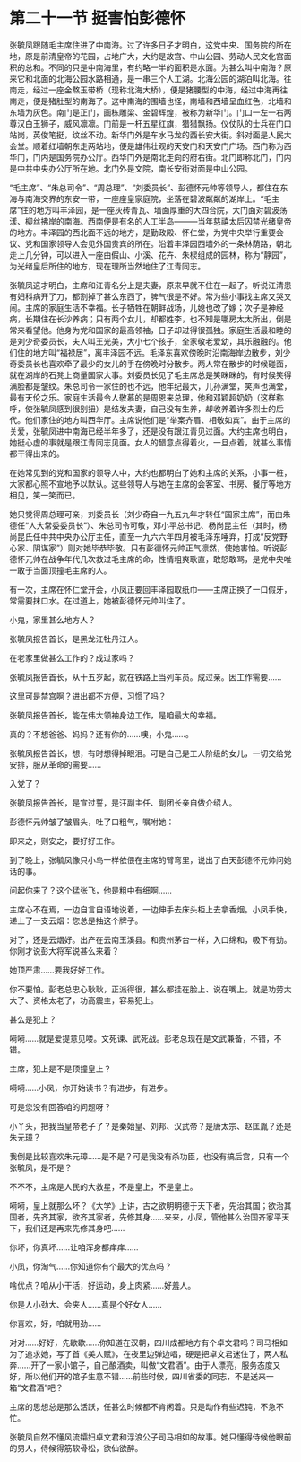 # 第二十一节 挺害怕彭德怀

张毓凤跟随毛主席住进了中南海。过了许多日子才明白，这党中央、国务院的所在地，原是前清皇帝的花园，占地广大，大约是故宫、中山公园、劳动人民文化宫面积的总和。不同的只是中南海里，有约略一半的面积是水面。为甚么叫中南海？原来它和北面的北海公园水路相通，是一串三个人工湖。北海公园的湖泊叫北海。往南走，经过一座金熬玉带桥（现称北海大桥），便是猪腰型的中海，经过中海再往南走，便是猪肚型的南海了。这中南海的围墙也怪，南墙和西墙呈血红色，北墙和东墙为灰色。南门是正门，画栋雕梁、金碧辉煌，被称为新华门。门口一左一右两尊汉白玉狮子，威风凛凛。门前是一杆五星红旗，猎猎飘扬。仪仗队的士兵在门口站岗，英俊笔挺，纹丝不动。新华门外是车水马龙的西长安大街。斜对面是人民大会堂。顺着红墙朝东走两站地，便是雄伟壮观的天安门和天安门广场。西门称为西华门，门内是国务院办公厅。西华门外是南北走向的府右街。北门即称北门，门内是中共中央办公厅所在地。北门外是文院，南长安街对面是中山公园。

“毛主席”、“朱总司令”、“周总理”、“刘委员长”、彭德怀元帅等领导人，都住在东海与南海交界的东安一带，一座座皇家庭院，坐落在碧波粼粼的湖岸上。“毛主席”住的地方叫丰泽园，是一座灰砖青瓦、墙面厚重的大四合院，大门面对碧波荡漾、柳丝拂岸的南海。西南便是有名的人工半岛———当年慈禧太后囚禁光绪皇帝的地方。丰泽园的西北面不远的地方，是勤政殿、怀仁堂，为党中央举行重要会议、党和国家领导人会见外国贵宾的所在。沿着丰泽园西墙外的一条林荫路，朝北走上几分钟，可以进入一座由假山、小溪、花卉、朱棂组成的园林，称为“静园”，为光绪皇后所住的地方，现在理所当然地住了江青同志。

张毓凤这才明白，主席和江青名分上是夫妻，原来早就不住在一起了。听说江清患有妇科病开了刀，都割掉了甚么东西了，脾气很是不好。常为些小事找主席又哭又闹。主席的家庭生活不幸福。长子牺牲在朝鲜战场，儿媳也改了嫁；次子是神经病，长期住在长沙养病；只有两个女儿，却都姓李，也不知是哪房太太所出，倒是常来看望他。他身为党和国家的最高领袖，日子却过得很孤独。家庭生活最和睦的是刘少奇委员长，夫人叫王光美，大小七个孩子，全家敬老爱幼，其乐融融的。他们住的地方叫“福禄居”，离丰泽园不远。毛泽东喜欢傍晚时沿南海岸边散步，刘少奇委员长也喜欢牵了最少的女儿的手在傍晚时分散步。两人常在散步的时候碰面，就在湖岸的石凳上商量国家大事。刘委员长见了毛主席总是笑眯眯的，有时候笑得满脸都是皱纹。朱总司令一家住的也不远，他年纪最大，儿孙满堂，笑声也满堂，最有天伦之乐。家庭生活最令人敬慕的是周恩来总理，他和邓颖超奶奶（这样称呼，使张毓凤感到很别扭）是结发夫妻，自己没有生养，却收养着许多烈士的后代。他们家住的地方叫西华厅。主席说他们是“举案齐眉、相敬如宾”。由于主席的关爱，张毓凤进中南海已经半年多了，还是没有跟江青见过面。大约主席也明白，她挺心虚的事就是跟江青同志见面。女人的醋意点得着火，一旦点着，就甚么事情都干得出来的。

在她常见到的党和国家的领导人中，大约也都明白了她和主席的关系，小事一桩，大家都心照不宣地予以默认。这些领导人与她在主席的会客室、书房、餐厅等地方相见，笑一笑而已。

她只觉得周总理可亲，刘委员长（刘少奇自一九五九年才转任“国家主席”，而由朱德任“人大常委委员长”）、朱总司令可敬，邓小平总书记、杨尚昆主任（其时，杨尚昆氏任中共中央办公厅主任，直至一九六六年四月被毛泽东唾弃，打成“反党野心家、阴谋家”）则对她毕恭毕敬。只有彭德怀元帅正气凛然，使她害怕。听说彭德怀元帅在战争年代几次救过毛主席的命，性情粗爽耿直，敢怒敢骂，是党中央唯一敢于当面顶撞毛主席的人。

有一次，主席在怀仁堂开会，小凤正要回丰泽园取纸巾——主席正换了一口假牙，常需要抹口水。在过道上，她被彭德怀元帅叫住了。

小鬼，家里甚么地方人？

张毓凤报告首长，是黑龙江牡丹江人。

在老家里做甚么工作的？成过家吗？

张毓凤报告首长，从十五岁起，就在铁路上当列车员。成过亲。因工作需要……

这里可是禁宫啊？进出都不方便，习惯了吗？

张毓凤报告首长，能在伟大领袖身边工作，是咱最大的幸福。

真的？不想爸爸、妈妈？还有你的……噢，小鬼……。

张毓凤报告首长，想，有时想得掉眼泪。可是自己是工人阶级的女儿，一切交给党安排，服从革命的需要……

入党了？

张毓凤报告首长，是宣过誓，是汪副主任、副团长亲自做介绍人。

彭德怀元帅皱了皱眉头，吐了口粗气，嘱咐她：

即来之，则安之，要好好工作。

到了晚上，张毓凤像只小鸟一样依偎在主席的臂弯里，说出了白天彭德怀元帅问她话的事。

问起你来了？这个猛张飞，他是粗中有细啊……

主席心不在焉，一边自言自语地说着，一边伸手去床头柜上去拿香烟。小凤手快，递上了一支云烟：您总是抽这个牌子。

对了，还是云烟好。出产在云南玉溪县。和贵州茅台一样，入口绵和，吸下有劲。你刚才说彭大将军说甚么来着？

她顶严肃……要我好好工作。

你不要怕。彭老总忠心耿耿，正派得很，甚么都挂在脸上、说在嘴上。就是功劳太大了、资格太老了，功高震主，容易犯上。

甚么是犯上？

嗬嗬……就是爱提意见喽。文死谏、武死战。彭老总现在是文武兼备，不错，不错。

主席，犯上是不是顶撞皇上？

嗬嗬……小凤，你开始读书？有进步，有进步。

可是您没有回答咱的问题呀？

小丫头，把我当皇帝老子了？是秦始皇、刘邦、汉武帝？是唐太宗、赵匡胤？还是朱元璋？

我倒是比较喜欢朱元璋……是不是？可是我没有杀功臣，也没有搞后宫，只有一个张毓凤，是不是？

不不不，主席是人民的大救星，不是皇上，不是皇上。

嗬嗬，皇上就那么坏？《大学》上讲，古之欲明明德于天下者，先治其国；欲治其国者，先齐其家，欲齐其家者，先修其身……来来，小凤，管他甚么治国齐家平天下，我们还是再来先修其身吧……

你坏，你真坏……让咱浑身都痒痒……

小凤，你淘气……你知道你有个最大的优点吗？

啥优点？咱从小干活，好运动，身上肉紧……好羞人。

你是人小劲大、会夹人……真是个好女人……

你喜欢，好，咱就用劲……

对对……好好，先歇歇……你知道在汉朝，四川成都地方有个卓文君吗？司马相如为了追求她，写了首《美人赋》，在夜里边弹边唱，硬是把卓文君迷住了，两人私奔……开了一家小馆子，自己酿酒卖，叫做“文君酒”。由于人漂亮，服务态度又好，所以他们开的馆子生意不错……前些时候，四川省委的同志，不是送来一箱“文君酒”吧？

主席的思想总是那么活跃，任甚么时候都不肯闲着。只是动作有些迟钝，不急不忙。

张毓凤自然不懂风流孀妇卓文君和浮浪公子司马相如的故事。她只懂得侍候他眼前的男人，侍候得筋软骨松，欲仙欲醉。
